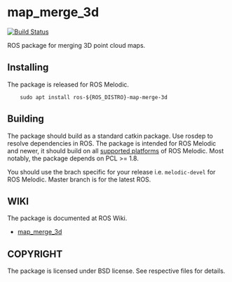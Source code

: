 # map_merge_3d

[![Build Status](http://build.ros.org/buildStatus/icon?job=Mdev__map_merge__ubuntu_bionic_amd64)](http://build.ros.org/job/Mdev__map_merge__ubuntu_bionic_amd64)

ROS package for merging 3D point cloud maps.

Installing
----------

The package is released for ROS Melodic.

```
	sudo apt install ros-${ROS_DISTRO}-map-merge-3d
```

Building
--------

The package should build as a standard catkin package. Use rosdep to resolve
dependencies in ROS. The package is intended for ROS Melodic and newer, it
should build on all [supported platforms](http://www.ros.org/reps/rep-0003.html#melodic-morenia-may-2018-may-2023)
of ROS Melodic. Most notably, the package depends on PCL >= 1.8.

You should use the brach specific for your release i.e. `melodic-devel` for
ROS Melodic. Master branch is for the latest ROS.

WIKI
----

The package is documented at ROS Wiki.
* [map_merge_3d](http://wiki.ros.org/map_merge_3d)

COPYRIGHT
---------

The package is licensed under BSD license. See respective files for details.
